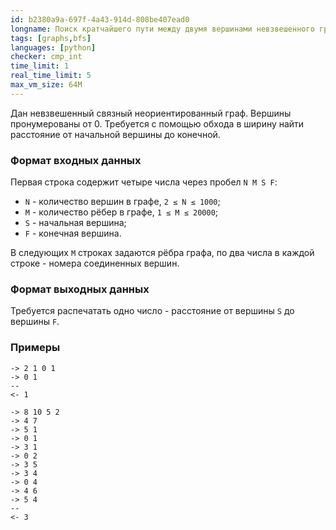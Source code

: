```yaml
---
id: b2380a9a-697f-4a43-914d-808be407ead0
longname: Поиск кратчайшего пути между двумя вершинами невзвешенного графа
tags: [graphs,bfs]
languages: [python]
checker: cmp_int
time_limit: 1
real_time_limit: 5
max_vm_size: 64M
---
```


Дан невзвешенный связный неориентированный граф. Вершины пронумерованы от 0. Трeбуется с помощью обхода в ширину найти расстояние от начальной вершины до конечной.

### Формат входных данных

Первая строка содержит четыре числа через пробел `N M S F`:

- `N` - количество вершин в графе, `2 ≤ N ≤ 1000`;
- `M` - количество рёбер в графе, `1 ≤ M ≤ 20000`;
- `S` - начальная вершина;
- `F` - конечная вершина.

В следующих `M` строках задаются рёбра графа, по два числа в каждой строке - номера соединенных вершин.

### Формат выходных данных

Требуется распечатать одно число - расстояние от вершины `S` до вершины `F`.

### Примеры

```
-> 2 1 0 1
-> 0 1
--
<- 1
```

```
-> 8 10 5 2
-> 4 7
-> 5 1
-> 0 1
-> 3 1
-> 0 2
-> 3 5
-> 3 4
-> 0 4
-> 4 6
-> 5 4
--
<- 3
```

